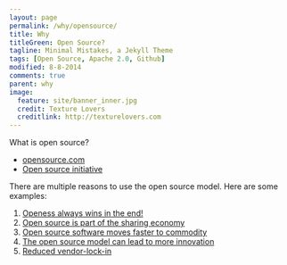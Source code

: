 ```yaml
---
layout: page
permalink: /why/opensource/
title: Why
titleGreen: Open Source?
tagline: Minimal Mistakes, a Jekyll Theme
tags: [Open Source, Apache 2.0, Github]
modified: 8-8-2014
comments: true
parent: why
image:
  feature: site/banner_inner.jpg
  credit: Texture Lovers
  creditlink: http://texturelovers.com
---
```


What is open source?

* [opensource.com](http://opensource.com/resources/what-open-source)
* [Open source initiative](http://opensource.org/osd)

There are multiple reasons to use the open source model. Here are some examples:

1. [Openess always wins in the end!](http://www.youtube.com/watch?v=wzoV57EW1uU)
2. [Open source is part of the sharing economy](http://www.youtube.com/watch?v=Kbcgmf6eDKU)
3. [Open source software moves faster to commodity](http://www.youtube.com/watch?v=NnFeIt-uaEc)
4. [The open source model can lead to more innovation](http://oss-watch.ac.uk/resources/openinnovsoftware)
5. [Reduced vendor-lock-in](http://oss-watch.ac.uk/resources/whoneedssource)
